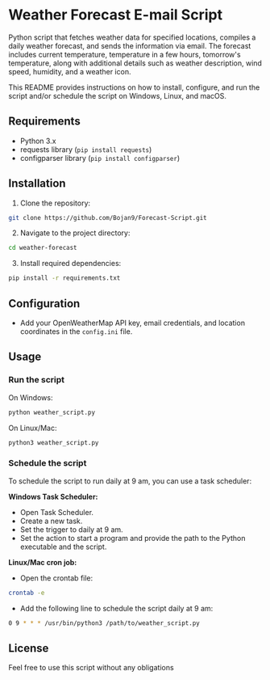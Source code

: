 # Weather Forecast E-mail Script

Python script that fetches weather data for specified locations, compiles a daily weather forecast, and sends the information via email. The forecast includes current temperature, temperature in a few hours, tomorrow's temperature, along with additional details such as weather description, wind speed, humidity, and a weather icon.

This README provides instructions on how to install, configure, and run the script and/or schedule the script on Windows, Linux, and macOS.

## Requirements

- Python 3.x
- requests library (`pip install requests`)
- configparser library (`pip install configparser`)

## Installation

1. Clone the repository:

```bash
git clone https://github.com/Bojan9/Forecast-Script.git
```

2. Navigate to the project directory:

```bash
cd weather-forecast
```

3. Install required dependencies:

```bash
pip install -r requirements.txt
```

## Configuration

- Add your OpenWeatherMap API key, email credentials, and location coordinates in the `config.ini` file.

## Usage

### Run the script

On Windows:

```bash
python weather_script.py
```

On Linux/Mac:

```bash
python3 weather_script.py
```

### Schedule the script

To schedule the script to run daily at 9 am, you can use a task scheduler:

**Windows Task Scheduler:**

- Open Task Scheduler.
- Create a new task.
- Set the trigger to daily at 9 am.
- Set the action to start a program and provide the path to the Python executable and the script.

**Linux/Mac cron job:**

- Open the crontab file:

```bash
crontab -e
```

- Add the following line to schedule the script daily at 9 am:

```bash
0 9 * * * /usr/bin/python3 /path/to/weather_script.py
```

## License

Feel free to use this script without any obligations
